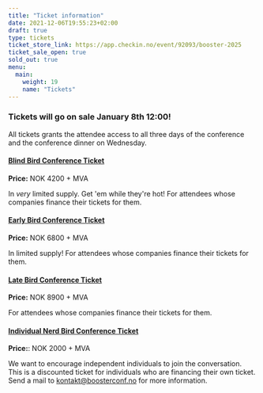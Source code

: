 ```yaml
---
title: "Ticket information"
date: 2021-12-06T19:55:23+02:00
draft: true
type: tickets
ticket_store_link: https://app.checkin.no/event/92093/booster-2025
ticket_sale_open: true
sold_out: true
menu:
  main:
    weight: 19
    name: "Tickets"
---
```


### Tickets will go on sale January 8th 12:00!

All tickets grants the attendee access to all three days of the conference and the conference dinner on Wednesday.

#### [Blind Bird Conference Ticket](https://app.checkin.no/event/92093/booster-2025)

**Price:** NOK 4200 + MVA

In _very_ limited supply. Get 'em while they're hot! For attendees whose companies finance their tickets for them.

#### [Early Bird Conference Ticket](https://app.checkin.no/event/92093/booster-2025)

**Price:** NOK 6800 + MVA

In limited supply! For attendees whose companies finance their tickets for them.

#### [Late Bird Conference Ticket](https://app.checkin.no/event/92093/booster-2025)

**Price:** NOK 8900 + MVA

For attendees whose companies finance their tickets for them.

#### [Individual Nerd Bird Conference Ticket](https://app.checkin.no/event/92093/booster-2025)

**Price:**: NOK 2000 + MVA

We want to encourage independent individuals to join the conversation. This is a discounted ticket for individuals who are financing their own ticket. Send a mail to [kontakt@boosterconf.no](mailto:kontakt@boosterconf.no?subject=Individual%20conference%20ticket) for more information.
